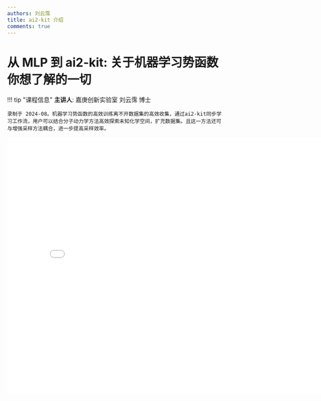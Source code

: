 ```yaml
---
authors: 刘云霈
title: ai2-kit 介绍
comments: true
---
```


# 从 MLP 到 ai2-kit: 关于机器学习势函数你想了解的一切

!!! tip "课程信息"
    **主讲人**: 嘉庚创新实验室 刘云霈 博士

    录制于 2024-08。机器学习势函数的高效训练离不开数据集的高效收集，通过ai2-kit同步学习工作流，用户可以结合分子动力学方法高效探索未知化学空间，扩充数据集。且这一方法还可与增强采样方法耦合，进一步提高采样效率。

<iframe src="//player.bilibili.com/player.html?isOutside=true&aid=113599385179842&bvid=BV1TriRYcE3W&cid=27200195593&p=1" scrolling="no" border="0" frameborder="no" framespacing="0" allowfullscreen="true" height="600" width="800"></iframe>